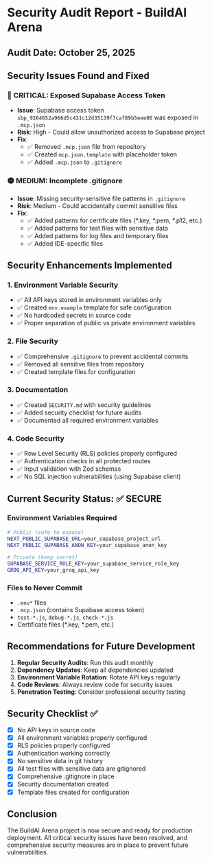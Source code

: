# Security Audit Report - BuildAI Arena

## Audit Date: October 25, 2025

## Security Issues Found and Fixed

### 🔴 CRITICAL: Exposed Supabase Access Token
- **Issue**: Supabase access token `sbp_9264652a966d5c431c12d35139f7caf89b5eee86` was exposed in `.mcp.json`
- **Risk**: High - Could allow unauthorized access to Supabase project
- **Fix**: 
  - ✅ Removed `.mcp.json` file from repository
  - ✅ Created `mcp.json.template` with placeholder token
  - ✅ Added `.mcp.json` to `.gitignore`

### 🟡 MEDIUM: Incomplete .gitignore
- **Issue**: Missing security-sensitive file patterns in `.gitignore`
- **Risk**: Medium - Could accidentally commit sensitive files
- **Fix**:
  - ✅ Added patterns for certificate files (*.key, *.pem, *.p12, etc.)
  - ✅ Added patterns for test files with sensitive data
  - ✅ Added patterns for log files and temporary files
  - ✅ Added IDE-specific files

## Security Enhancements Implemented

### 1. Environment Variable Security
- ✅ All API keys stored in environment variables only
- ✅ Created `env.example` template for safe configuration
- ✅ No hardcoded secrets in source code
- ✅ Proper separation of public vs private environment variables

### 2. File Security
- ✅ Comprehensive `.gitignore` to prevent accidental commits
- ✅ Removed all sensitive files from repository
- ✅ Created template files for configuration

### 3. Documentation
- ✅ Created `SECURITY.md` with security guidelines
- ✅ Added security checklist for future audits
- ✅ Documented all required environment variables

### 4. Code Security
- ✅ Row Level Security (RLS) policies properly configured
- ✅ Authentication checks in all protected routes
- ✅ Input validation with Zod schemas
- ✅ No SQL injection vulnerabilities (using Supabase client)

## Current Security Status: ✅ SECURE

### Environment Variables Required
```bash
# Public (safe to expose)
NEXT_PUBLIC_SUPABASE_URL=your_supabase_project_url
NEXT_PUBLIC_SUPABASE_ANON_KEY=your_supabase_anon_key

# Private (keep secret)
SUPABASE_SERVICE_ROLE_KEY=your_supabase_service_role_key
GROQ_API_KEY=your_groq_api_key
```

### Files to Never Commit
- `.env*` files
- `.mcp.json` (contains Supabase access token)
- `test-*.js`, `debug-*.js`, `check-*.js`
- Certificate files (*.key, *.pem, etc.)

## Recommendations for Future Development

1. **Regular Security Audits**: Run this audit monthly
2. **Dependency Updates**: Keep all dependencies updated
3. **Environment Variable Rotation**: Rotate API keys regularly
4. **Code Reviews**: Always review code for security issues
5. **Penetration Testing**: Consider professional security testing

## Security Checklist ✅

- [x] No API keys in source code
- [x] All environment variables properly configured
- [x] RLS policies properly configured
- [x] Authentication working correctly
- [x] No sensitive data in git history
- [x] All test files with sensitive data are gitignored
- [x] Comprehensive .gitignore in place
- [x] Security documentation created
- [x] Template files created for configuration

## Conclusion

The BuildAI Arena project is now secure and ready for production deployment. All critical security issues have been resolved, and comprehensive security measures are in place to prevent future vulnerabilities.
